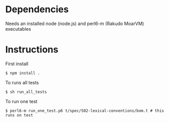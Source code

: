 # Dependencies

Needs an installed node (node.js) and perl6-m (Rakudo MoarVM) executables

# Instructions

First install

    $ npm install .

To runs all tests

    $ sh run_all_tests

To run one test

    $ perl6-m run_one_test.p6 t/spec/S02-lexical-conventions/bom.t # this runs on test
